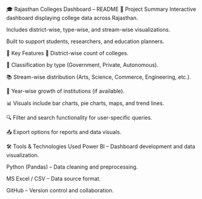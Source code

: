 🎓 Rajasthan Colleges Dashboard – README
📌 Project Summary
Interactive dashboard displaying college data across Rajasthan.

Includes district-wise, type-wise, and stream-wise visualizations.

Built to support students, researchers, and education planners.

🎯 Key Features
📍 District-wise count of colleges.

🏫 Classification by type (Government, Private, Autonomous).

📚 Stream-wise distribution (Arts, Science, Commerce, Engineering, etc.).

📅 Year-wise growth of institutions (if available).

📊 Visuals include bar charts, pie charts, maps, and trend lines.

🔍 Filter and search functionality for user-specific queries.

📤 Export options for reports and data visuals.

🛠️ Tools & Technologies Used
Power BI – Dashboard development and data visualization.

Python (Pandas) – Data cleaning and preprocessing.

MS Excel / CSV – Data source format.

GitHub – Version control and collaboration.
